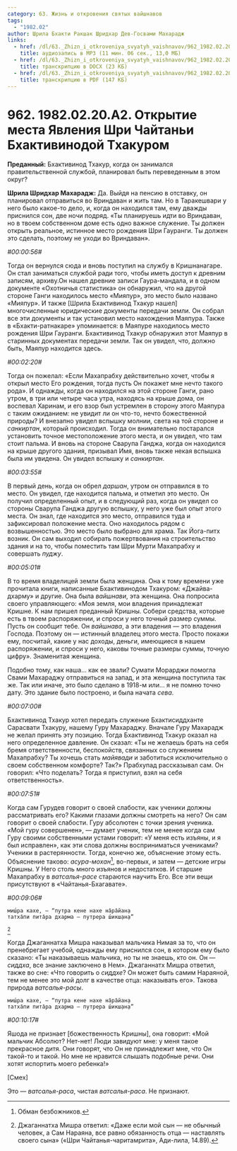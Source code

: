 ```yaml
---
category: 63. Жизнь и откровения святых вайшнавов
tags:
  - "1982.02"
author: Шрила Бхакти Ракшак Шридхар Дев-Госвами Махарадж
links:
  - href: /dl/63._Zhizn_i_otkroveniya_svyatyh_vaishnavov/962_1982.02.20.A2_SridharMj_Otkrytie_mesta_Javlenija_Shri_Chajtani_Bhaktivinodoj_Thakurom.mp3
    title: аудиозапись в MP3 (11 мин. 06 сек., 13,0 МБ)
  - href: /dl/63._Zhizn_i_otkroveniya_svyatyh_vaishnavov/962_1982.02.20.A2_SridharMj_Otkrytie_mesta_Javlenija_Shri_Chajtani_Bhaktivinodoj_Thakurom.docx
    title: транскрипцию в DOCX (23 КБ)
  - href: /dl/63._Zhizn_i_otkroveniya_svyatyh_vaishnavov/962_1982.02.20.A2_SridharMj_Otkrytie_mesta_Javlenija_Shri_Chajtani_Bhaktivinodoj_Thakurom.pdf
    title: транскрипцию в PDF (147 КБ)
---
```


# 962. 1982.02.20.A2. Открытие места Явления Шри Чайтаньи Бхактивинодой Тхакуром

**Преданный:** Бхактивинод Тхакур, когда он занимался правительственной службой, планировал быть переведенным в этом округ?

**Шрила Шридхар Махарадж:** Да. Выйдя на пенсию в отставку, он планировал отправиться во Вриндаван и жить там. Но в Таракешвари у него было какое-то дело, и, когда он находился там, ему дважды приснился сон, две ночи подряд. «Ты планируешь идти во Вриндаван, но в твоем собственном доме есть одно важное служение. Ты должен открыть реальное, истинное место рождения Шри Гауранги. Ты должен это сделать, поэтому не уходи во Вриндаван».

*#00:00:56#*

Тогда он вернулся сюда и вновь поступил на службу в Кришнанагаре. Он стал заниматься службой ради того, чтобы иметь доступ к древним записям, архиву.Он нашел древние записи Гаура-мандала, и в одном документе «Охотничья статистика» он обнаружил, что на другой стороне Ганги находилось место «Мияпур», это место было названо «Мияпур». И также [Шрила Бхактивинод Тхакур нашел] многочисленные юридические документы передачи земли. Он собрал все эти документы и так установил место нахождения Маяпура. Также в «Бхакти-ратнакаре» упоминается: в Маяпуре находилось место рождения Шри Гауранги. Бхактивинод Тхакур обнаружил этот Маяпур в старинных документах передачи земли. Так он увидел, что, должно быть, Маяпур находится здесь.

*#00:02:20#*

Тогда он пожелал: «Если Махапрабху действительно хочет, чтобы я открыл место Его рождения, тогда пусть Он покажет мне нечто такого рода». И однажды, когда он находился на этой стороне Ганги, рано утром, в три или четыре часа утра, находясь на крыше дома, он воспевал Харинам, и его взор был устремлен в сторону этого Маяпура с таким ожиданием: не увидит ли он что-то, нечто божественной природы? И внезапно увидел вспышку молнии, света на той стороне и *санкиртан*, который происходил. Тогда он внимательно постарался установить точное местоположение этого места, и он увидел, что там стоит пальма. И вновь на стороне Сварупа Ганджа, когда он находился на крыше другого здания, призывал Имя, вновь также некая вспышка была им увидена. Он увидел вспышку и *санкиртан*.

*#00:03:55#*

В первый день, когда он обрел *даршан*, утром он отправился в то место. Он увидел, где находится пальма, и отметил это место. Он получил определенный опыт, и в следующий раз, когда он увидел со стороны Сварупа Ганджа другую вспышку, у него уже был опыт этого места. Он знал, где находится это место, отправился туда и зафиксировал положение места. Оно находилось рядом с возвышенностью. Это место было выбрано для храма. Так Йога-питх возник. Он сам выходил собирать пожертвования на строительство здания и на то, чтобы поместить там Шри Мурти Махапрабху и совершать *пуджу*.

*#00:05:01#*

В то время владелицей земли была женщина. Она к тому времени уже прочитала книги, написанные Бхактивинодом Тхакуром: «Джайва-дхарму» и другие. Она была *вайшнави*, эта женщина. Она попросила своего управляющего: «Моя земля, мои владения принадлежат Кришне. К нам пришел преданный Кришны. Собери средства, которые есть в твоем распоряжении, и спроси у него точный размер суммы. Пусть он сообщит тебе. Он *вайшнава*, а эти владения — это владения Господа. Поэтому он — истинный владелец этого места. Просто покажи ему, посчитай, какие у нас доходы, деньги, имеющиеся в нашем распоряжении, и спроси у него, каковы точные размеры суммы, точную цифру». Знаменитая женщина.

Подобно тому, как наша… как ее звали? Сумати Морарджи помогла Свами Махараджу отправиться на запад, и эта женщина поступила так же. Так или иначе, это было сделано в 1918-м или… я не помню точно дату. Это здание было построено, и была начата *сева*.

*#00:07:00#*

Бхактивинод Тхакур хотел передать служение Бхактисиддханте Сарасвати Тхакуру, нашему Гуру Махараджу. Вначале Гуру Махарадж не желал принять эту позицию. Тогда Бхактивинод Тхакур оказал на него определенное давление. Он сказал: «Ты не желаешь брать на себя бремя ответственности, беспокойств, связанных со служением Махапрабху? Ты хочешь стать *майявади* и заботиться исключительно о своем собственном комфорте? Так?» Прабхупад рассказывал сам. Он говорил: «Что поделать? Тогда я приступил, взял на себя ответственность».

*#00:07:51#*

Когда сам Гурудев говорит о своей слабости, как ученики должны рассматривать его? Какими глазами должны смотреть на него? Он сам говорит о своей слабости. Гуру абсолютен с точки зрения ученика. «Мой гуру совершенен», — думает ученик, тем не менее когда сам Гуру своими собственными устами говорит: «У меня есть изъяны, и я был исправлен», как эти слова должны восприниматься учениками? Ученики в растерянности. Тогда, конечно же, объяснение этому есть. Объяснение таково: *асура-мохан*[^_ftn1], во-первых, и затем — детские игры Кришны. У Него столь много изъянов и недостатков. И старшие Махапрабху в *ватсалья-расе* стараются научить Его. Все эти вещи присутствуют в «Чайтанья-Бхагавате».

*#00:09:06#*

    миш́ра кахе, — “путра кене нахе на̄ра̄йан̣а
    татха̄пи пита̄ра дхарма — путрера ш́икш̣ан̣а”
[^_ftn2]

Когда Джаганнатха Мишра наказывал мальчика Нимая за то, что он пренебрегает учебой, однажды ему приснился сон, в котором ему было сказано: «Ты наказываешь мальчика, но ты не знаешь, кто он. Он — *сиддха*, все знание заключено в Нем». Джаганнатх Мишра ответил, также во сне: «Что говорить о *сиддхе*? Он может быть самим Нараяной, тем не менее это мой долг в качестве отца: наказывать его». Такова природа *ватсалья-расы*.

    миш́ра кахе, — “путра кене нахе на̄ра̄йан̣а
    татха̄пи пита̄ра дхарма — путрера ш́икш̣ан̣а”

*#00:10:17#*

Яшода не признает [божественность Кришны], она говорит: «Мой мальчик Абсолют? Нет-нет! Люди завидуют мне: у меня такое прекрасное дитя. Они говорят, что Он не принадлежит мне, что Он такой-то и такой. Но мне не нравится слышать подобные речи. Они хотят испортить моего ребенка!»

[Смех]

Это — *ватсалья-раса*, чистая *ватсалья-раса*. Не признают.



[^_ftn1]: Обман безбожников.

[^_ftn2]: Джаганнатха Мишра ответил: «Даже если мой сын — не обычный человек, а Сам Нараяна, все равно обязанность отца — наставлять своего сына» («Шри Чайтанья-чаритамрита», Ади-лила, 14.89).

